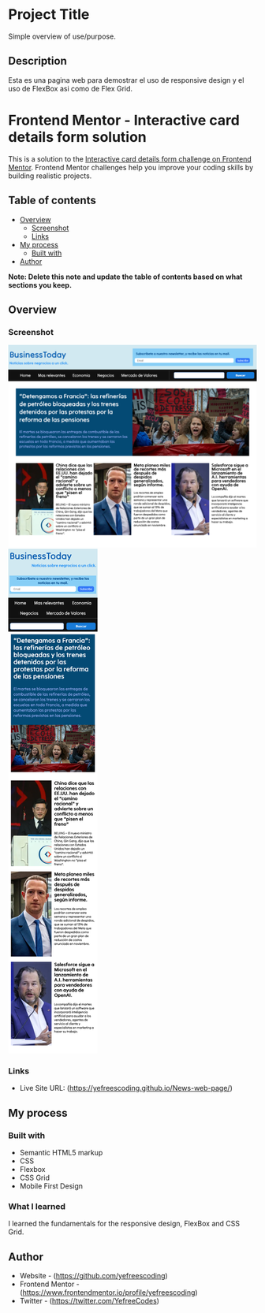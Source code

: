 # Project Title

Simple overview of use/purpose.

## Description

Esta es una pagina web para demostrar el uso de responsive design y el uso de FlexBox asi como de Flex Grid.

# Frontend Mentor - Interactive card details form solution

This is a solution to the [Interactive card details form challenge on Frontend Mentor](https://www.frontendmentor.io/challenges/interactive-card-details-form-XpS8cKZDWw). Frontend Mentor challenges help you improve your coding skills by building realistic projects. 

## Table of contents

- [Overview](#overview)
  - [Screenshot](#screenshot)
  - [Links](#links)
- [My process](#my-process)
  - [Built with](#built-with)
- [Author](#author)

**Note: Delete this note and update the table of contents based on what sections you keep.**

## Overview

### Screenshot

![](screenshots/desktop.png)
![](screenshots/mobile.png)

### Links

- Live Site URL: (https://yefreescoding.github.io/News-web-page/)


## My process

### Built with

- Semantic HTML5 markup
- CSS
- Flexbox
- CSS Grid
- Mobile First Design


### What I learned
I learned the fundamentals for the responsive design, FlexBox and CSS Grid.


## Author

- Website - (https://github.com/yefreescoding)
- Frontend Mentor - (https://www.frontendmentor.io/profile/yefreescoding)
- Twitter - (https://twitter.com/YefreeCodes)
